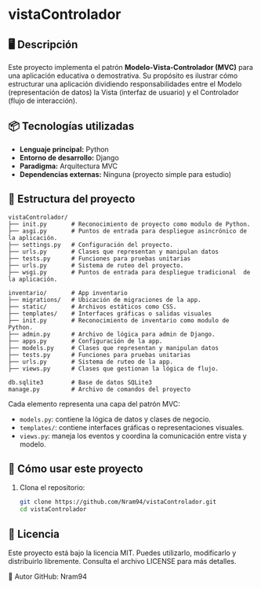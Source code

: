 # vistaControlador

## 🖥️ Descripción

Este proyecto implementa el patrón **Modelo‑Vista‑Controlador (MVC)** para una aplicación educativa o demostrativa. Su propósito es ilustrar cómo estructurar una aplicación dividiendo responsabilidades entre el Modelo (representación de datos) la Vista (interfaz de usuario) y el Controlador (flujo de interacción).

## 📦 Tecnologías utilizadas

- **Lenguaje principal:** Python
- **Entorno de desarrollo:** Django
- **Paradigma:** Arquitectura MVC
- **Dependencias externas:** Ninguna (proyecto simple para estudio)

## 📁 Estructura del proyecto
```
vistaControlador/
├── init.py       # Reconocimiento de proyecto como modulo de Python.
├── asgi.py       # Puntos de entrada para despliegue asincrónico de la aplicación.
├── settings.py   # Configuración del proyecto.
├── urls.py       # Clases que representan y manipulan datos
├── tests.py      # Funciones para pruebas unitarias
├── urls.py       # Sistema de ruteo del proyecto.
├── wsgi.py       # Puntos de entrada para despliegue tradicional  de la aplicación.

inventario/       # App inventario
├── migrations/   # Ubicación de migraciones de la app.
├── static/       # Archivos estáticos como CSS.
├── templates/    # Interfaces gráficas o salidas visuales
├── init.py       # Reconocimiento de inventario como modulo de Python.
├── admin.py      # Archivo de lógica para admin de Django.
├── apps.py       # Configuración de la app.
├── models.py     # Clases que representan y manipulan datos
├── tests.py      # Funciones para pruebas unitarias
├── urls.py       # Sistema de ruteo de la app.
├── views.py      # Clases que gestionan la lógica de flujo.

db.sqlite3        # Base de datos SQLite3
manage.py         # Archivo de comandos del proyecto

```
Cada elemento representa una capa del patrón MVC:

- `models.py`: contiene la lógica de datos y clases de negocio.
- `templates/`: contiene interfaces gráficas o representaciones visuales.
- `views.py`: maneja los eventos y coordina la comunicación entre vista y modelo.

## 🚀 Cómo usar este proyecto

1. Clona el repositorio:

   ```bash
   git clone https://github.com/Nram94/vistaControlador.git
   cd vistaControlador


## 📄 Licencia
Este proyecto está bajo la licencia MIT.
Puedes utilizarlo, modificarlo y distribuirlo libremente.
Consulta el archivo LICENSE para más detalles.

👤 Autor
GitHub: Nram94
